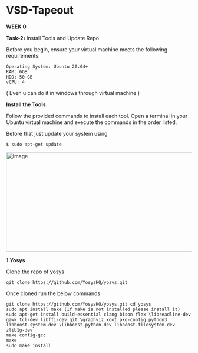 # VSD-Tapeout
**WEEK 0**

  **Task-2:**    Install Tools and Update Repo

Before you begin, ensure your virtual machine meets the following requirements:

    Operating System: Ubuntu 20.04+
    RAM: 6GB
    HDD: 50 GB
    vCPU: 4

  ( Even u can do it in windows through virtual machine )

  **Install the Tools**

Follow the provided commands to install each tool. Open a terminal in your Ubuntu virtual machine and execute the commands in the order listed.

Before that just update your system using 
<div >

```
$ sudo apt-get update
```

</div>

<img width="859" height="270" alt="Image" src="https://github.com/user-attachments/assets/6fa08007-bc14-48eb-a725-ab735d82eff8" />

**1.Yosys**


Clone the repo of yosys 
<div >

```
git clone https://github.com/YosysHQ/yosys.git
```

</div>

Once cloned run the below commands 
<div >

```
git clone https://github.com/YosysHQ/yosys.git cd yosys
sudo apt install make (If make is not installed please install it)
sudo apt-get install build-essential clang bison flex \libreadline-dev gawk tcl-dev libffi-dev git \graphviz xdot pkg-config python3 libboost-system-dev \libboost-python-dev libboost-filesystem-dev zlib1g-dev
make config-gcc
make
sudo make install
```

</div>


